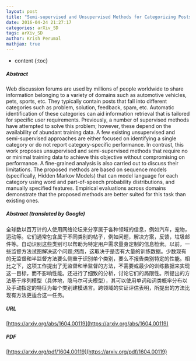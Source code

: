 ```yaml
---
layout: post
title: "Semi-supervised and Unsupervised Methods for Categorizing Posts in Web Discussion Forums"
date: 2016-04-24 21:27:17
categories: arXiv_SD
tags: arXiv_SD
author: Krish Perumal
mathjax: true
---
```


* content
{:toc}

##### Abstract
Web discussion forums are used by millions of people worldwide to share information belonging to a variety of domains such as automotive vehicles, pets, sports, etc. They typically contain posts that fall into different categories such as problem, solution, feedback, spam, etc. Automatic identification of these categories can aid information retrieval that is tailored for specific user requirements. Previously, a number of supervised methods have attempted to solve this problem; however, these depend on the availability of abundant training data. A few existing unsupervised and semi-supervised approaches are either focused on identifying a single category or do not report category-specific performance. In contrast, this work proposes unsupervised and semi-supervised methods that require no or minimal training data to achieve this objective without compromising on performance. A fine-grained analysis is also carried out to discuss their limitations. The proposed methods are based on sequence models (specifically, Hidden Markov Models) that can model language for each category using word and part-of-speech probability distributions, and manually specified features. Empirical evaluations across domains demonstrate that the proposed methods are better suited for this task than existing ones.

##### Abstract (translated by Google)
全球数以百万计的人使用网络论坛来分享属于各种领域的信息，例如汽车，宠物，运动等。它们通常包含属于不同类别的帖子，例如问题，解决方案，反馈，垃圾邮件等。自动识别这些类别可以帮助为特定用户需求量身定制的信息检索。以前，一些监督方法试图解决这个问题;然而，这取决于是否有大量的训练数据。少数现有的无监督和半监督方法要么侧重于识别单个类别，要么不报告类别特定的性能。相比之下，这项工作提出了无监督和半监督的方法，不需要或最少的训练数据来实现这一目标，而不影响性能。还进行了细致的分析，讨论它们的局限性。所提出的方法基于序列模型（具体地，隐马尔可夫模型），其可以使用单词和词类概率分布以及手动指定的特征为每个类别建模语言。跨领域的实证评估表明，所提出的方法比现有方法更适合这一任务。

##### URL
[https://arxiv.org/abs/1604.00119](https://arxiv.org/abs/1604.00119)

##### PDF
[https://arxiv.org/pdf/1604.00119](https://arxiv.org/pdf/1604.00119)

